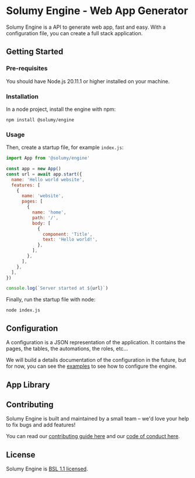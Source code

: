 # Solumy Engine - Web App Generator

Solumy Engine is a API to generate web app, fast and easy. With a configuration file, you can create a full stack application.

## Getting Started

### Pre-requisites

You should have Node.js 20.11.1 or higher installed on your machine.

### Installation

In a node project, install the engine with npm:

```
npm install @solumy/engine
```

### Usage

Then, create a startup file, for example `index.js`:

```js
import App from '@solumy/engine'

const app = new App()
const url = await app.start({
  name: 'Hello world website',
  features: [
    {
      name: 'website',
      pages: [
        {
          name: 'home',
          path: '/',
          body: [
            {
              component: 'Title',
              text: 'Hello world!',
            },
          ],
        },
      ],
    },
  ],
})

console.log(`Server started at ${url}`)
```

Finally, run the startup file with node:

```
node index.js
```

## Configuration

A configuration is a JSON representation of the application. It contains the pages, the tables, the automations, the roles, etc...

We will build a details documentation of the configuration in the future, but for now, you can see the [examples](https://github.com/solumy/engine/blob/main/examples) to see how to configure the engine.

## App Library

## Contributing

Solumy Engine is built and maintained by a small team – we'd love your help to fix bugs and add features!

You can read our [contributing guide here](https://github.com/solumy/engine/blob/main/docs/CONTRIBUTING.md) and our [code of conduct here](https://github.com/solumy/engine/blob/main/docs/CODE_OF_CONDUCT.md).

## License

Solumy Engine is [BSL 1.1 licensed](https://github.com/solumy/engine/blob/main/LICENSE).
